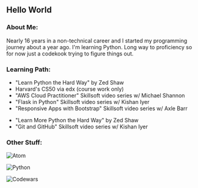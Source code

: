 <h2>Hello World</h2>

<h3>About Me:</h3>  
<p>Nearly 16 years in a non-technical career and I started my programming journey about a year ago.  I'm learning Python.  Long way to proficiency so for now just a codekook trying to figure things out.</p>

<h3>Learning Path:</h3>
<ul>
  <li>"Learn Python the Hard Way" by Zed Shaw</li>
  <li>Harvard's CS50 via edx (course work only)</li>
  <li>"AWS Cloud Practitioner" Skillsoft video series w/ Michael Shannon</li>
  <li>"Flask in Python" Skillsoft video series w/ Kishan Iyer</li>
  <li>"Responsive Apps with Bootstrap" Skillsoft video series w/ Axle Barr</li>
</ul>

<ul>
  <li>"Learn More Python the Hard Way" by Zed Shaw</li>
  <li>"Git and GitHub" Skillsoft video series w/ Kishan Iyer</li>
</ul>

<h3>Other Stuff:</h3>

![Atom](https://raw.githubusercontent.com/codekook/ReadMe/main/atom.svg)

![Python](https://staging.python.org/static/community_logos/python-powered-w-70x28.png)

![Codewars](https://www.codewars.com/users/codekook/badges/small)
